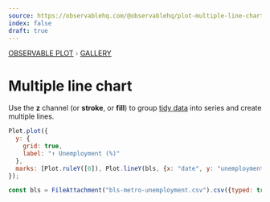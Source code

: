 ```yaml
---
source: https://observablehq.com/@observablehq/plot-multiple-line-chart
index: false
draft: true
---
```


<div style="color: grey; font: 13px/25.5px var(--sans-serif); text-transform: uppercase;"><h1 style="display: none;">Plot: Multiple line chart</h1><a href="/plot">Observable Plot</a> › <a href="/@observablehq/plot-gallery">Gallery</a></div>

# Multiple line chart

Use the **z** channel (or **stroke**, or **fill**) to group [tidy data](https://r4ds.had.co.nz/tidy-data.html) into series and create multiple lines.

```js echo
Plot.plot({
  y: {
    grid: true,
    label: "↑ Unemployment (%)"
  },
  marks: [Plot.ruleY([0]), Plot.lineY(bls, {x: "date", y: "unemployment", z: "division"})]
});
```

```js echo
const bls = FileAttachment("bls-metro-unemployment.csv").csv({typed: true});
```
